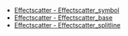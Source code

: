 - [Effectscatter - Effectscatter_symbol](EffectScatter/effectscatter_symbol.md 'include :type=code')
- [Effectscatter - Effectscatter_base](EffectScatter/effectscatter_base.md 'include :type=code')
- [Effectscatter - Effectscatter_splitline](EffectScatter/effectscatter_splitline.md 'include :type=code')
